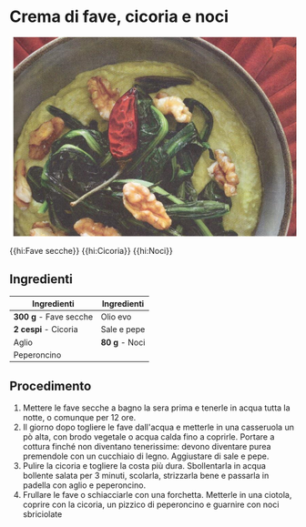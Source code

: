 # Crema di fave, cicoria e noci

![](img/Crema-di-fave-cicoria-e-noci.jpg)

{{hi:Fave secche}}
{{hi:Cicoria}}
{{hi:Noci}}

## Ingredienti

| Ingredienti                  | Ingredienti             |
| ---------------------------- | ----------------------- |
| **300 g** - Fave secche | Olio evo |
| **2 cespi** - Cicoria | Sale e pepe |
| Aglio | **80 g** - Noci |
| Peperoncino |  |

## Procedimento

1. Mettere le fave secche a bagno la sera prima e tenerle in acqua tutta la notte, o comunque per 12 ore. 
1. Il giorno dopo togliere le fave dall'acqua e metterle in una casseruola un pò alta, con brodo vegetale o acqua calda fino a coprirle. Portare a cottura finché non diventano tenerissime: devono diventare purea premendole con un cucchiaio di legno. Aggiustare di sale e pepe. 
1. Pulire la cicoria e togliere la costa più dura. Sbollentarla in acqua bollente salata per 3 minuti, scolarla, strizzarla bene e passarla in padella con aglio e peperoncino. 
1. Frullare le fave o schiacciarle con una forchetta. Metterle in una ciotola, coprire con la cicoria, un pizzico di peperoncino e guarnire con noci sbriciolate
